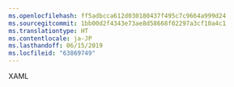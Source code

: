 ```yaml
---
ms.openlocfilehash: ff5adbcca612d030180437f495c7c9664a999d24
ms.sourcegitcommit: 1bb00d2f4343e73ae8d58668f02297a3cf10a4c1
ms.translationtype: HT
ms.contentlocale: ja-JP
ms.lasthandoff: 06/15/2019
ms.locfileid: "63869749"
---
```

XAML